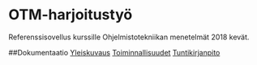 ﻿# OTM-harjoitustyö

Referenssisovellus kurssille Ohjelmistotekniikan menetelmät 2018 kevät.

##Dokumentaatio
[Yleiskuvaus](https://github.com/tviivi/otm-harjoitustyo/blob/master/dokumentointi/yleiskuvaus.md)
[Toiminnallisuudet](https://github.com/tviivi/otm-harjoitustyo/blob/master/dokumentointi/toiminnallisuudet.md)
[Tuntikirjanpito](https://github.com/tviivi/otm-harjoitustyo/blob/master/dokumentointi/tuntikirjanpito.md)